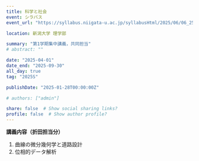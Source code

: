 ```yaml
---
title: 科学と社会
event: シラバス
event_url: "https://syllabus.niigata-u.ac.jp/syllabusHtml/2025/06/06_250S0593_ja_JP.html"

location: 新潟大学 理学部

summary: "第1学期集中講義，共同担当"
# abstract: ""

date: "2025-04-01"
date_end: "2025-09-30"
all_day: true
tag: "2025S"

publishDate: "2025-01-28T00:00:00Z"

# authors: ["admin"]

share: false  # Show social sharing links?
profile: false  # Show author profile?
---
```

**講義内容（折田担当分）**
1. 曲線の微分幾何学と道路設計
2. 位相的データ解析

